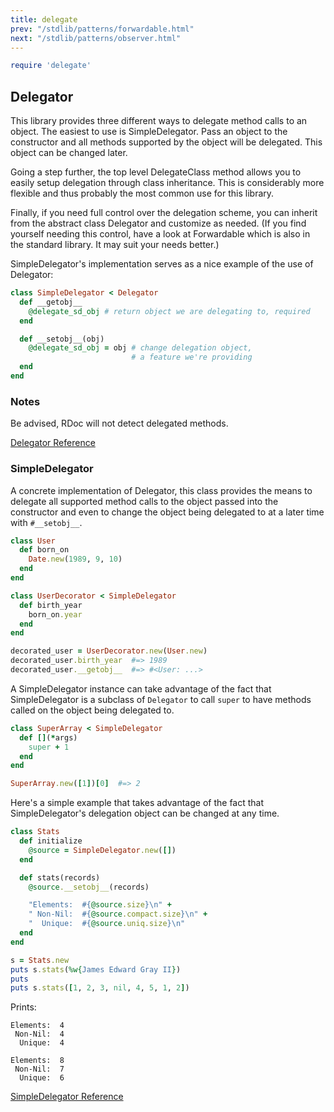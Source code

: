 ```yaml
---
title: delegate
prev: "/stdlib/patterns/forwardable.html"
next: "/stdlib/patterns/observer.html"
---
```



```ruby
require 'delegate'
```

## Delegator[](#delegator)

This library provides three different ways to delegate method calls to
an object. The easiest to use is SimpleDelegator. Pass an object to the
constructor and all methods supported by the object will be delegated.
This object can be changed later.

Going a step further, the top level DelegateClass method allows you to
easily setup delegation through class inheritance. This is considerably
more flexible and thus probably the most common use for this library.

Finally, if you need full control over the delegation scheme, you can
inherit from the abstract class Delegator and customize as needed. (If
you find yourself needing this control, have a look at Forwardable which
is also in the standard library. It may suit your needs better.)

SimpleDelegator's implementation serves as a nice example of the use of
Delegator:


```ruby
class SimpleDelegator < Delegator
  def __getobj__
    @delegate_sd_obj # return object we are delegating to, required
  end

  def __setobj__(obj)
    @delegate_sd_obj = obj # change delegation object,
                           # a feature we're providing
  end
end
```

### Notes[](#notes)

Be advised, RDoc will not detect delegated methods.

<a
href='https://ruby-doc.org/stdlib-2.7.0/libdoc/delegate/rdoc/Delegator.html'
class='ruby-doc remote' target='_blank'>Delegator Reference</a>



### SimpleDelegator[](#simpledelegator)

A concrete implementation of Delegator, this class provides the means to
delegate all supported method calls to the object passed into the
constructor and even to change the object being delegated to at a later
time with `#__setobj__`.


```ruby
class User
  def born_on
    Date.new(1989, 9, 10)
  end
end

class UserDecorator < SimpleDelegator
  def birth_year
    born_on.year
  end
end

decorated_user = UserDecorator.new(User.new)
decorated_user.birth_year  #=> 1989
decorated_user.__getobj__  #=> #<User: ...>
```

A SimpleDelegator instance can take advantage of the fact that
SimpleDelegator is a subclass of `Delegator` to call `super` to have
methods called on the object being delegated to.


```ruby
class SuperArray < SimpleDelegator
  def [](*args)
    super + 1
  end
end

SuperArray.new([1])[0]  #=> 2
```

Here's a simple example that takes advantage of the fact that
SimpleDelegator's delegation object can be changed at any time.


```ruby
class Stats
  def initialize
    @source = SimpleDelegator.new([])
  end

  def stats(records)
    @source.__setobj__(records)

    "Elements:  #{@source.size}\n" +
    " Non-Nil:  #{@source.compact.size}\n" +
    "  Unique:  #{@source.uniq.size}\n"
  end
end

s = Stats.new
puts s.stats(%w{James Edward Gray II})
puts
puts s.stats([1, 2, 3, nil, 4, 5, 1, 2])
```

Prints:


```
Elements:  4
 Non-Nil:  4
  Unique:  4

Elements:  8
 Non-Nil:  7
  Unique:  6
```

<a
href='https://ruby-doc.org/stdlib-2.7.0/libdoc/delegate/rdoc/SimpleDelegator.html'
class='ruby-doc remote' target='_blank'>SimpleDelegator Reference</a>

